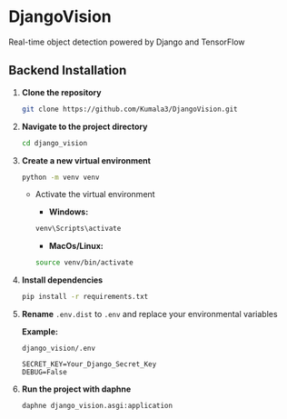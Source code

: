 # DjangoVision

Real-time object detection powered by Django and TensorFlow

## Backend Installation

1. **Clone the repository**

    ```bash
    git clone https://github.com/Kumala3/DjangoVision.git
    ```

2. **Navigate to the project directory**

    ```bash
    cd django_vision
    ```

3. **Create a new virtual environment**

    ```bash
    python -m venv venv
    ```

    - Activate the virtual environment
        - **Windows:**

        ```bash
        venv\Scripts\activate
        ```

        - **MacOs/Linux:**

        ```bash
        source venv/bin/activate
        ```

4. **Install dependencies**

    ```bash
    pip install -r requirements.txt
    ```

5. **Rename** `.env.dist` to `.env` and replace your environmental variables

    **Example:**
    
    `django_vision/.env`
    ```
    SECRET_KEY=Your_Django_Secret_Key
    DEBUG=False
    ```

6. **Run the project with daphne**

    ```bash
    daphne django_vision.asgi:application
    ```
